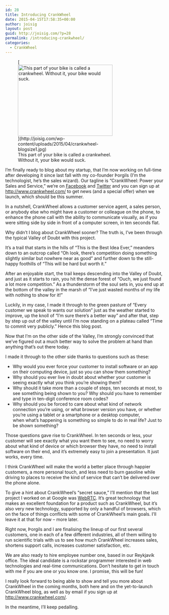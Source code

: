 ```yaml
---
id: 28
title: Introducing CrankWheel
date: 2015-04-15T17:58:35+00:00
author: joisig
layout: post
guid: http://joisig.com/?p=28
permalink: /introducing-crankwheel/
categories:
  - CrankWheel
---
```

<figure id="attachment_30" aria-describedby="caption-attachment-30" style="width: 300px" class="wp-caption alignright">[<img class="size-full wp-image-30" src="http://joisig.com/wp-content/uploads/2015/04/crankwheel-blogsize1.jpg" alt="This part of your bike is called a crankwheel. Without it, your bike would suck." width="300" height="225" />](http://joisig.com/wp-content/uploads/2015/04/crankwheel-blogsize1.jpg)<figcaption id="caption-attachment-30" class="wp-caption-text">This part of your bike is called a crankwheel. Without it, your bike would suck.</figcaption></figure> 

I&#8217;m finally ready to blog about my startup, that I&#8217;m now working on full-time after developing it since last fall with my co-founder Þorgils (I&#8217;m the technologist, he&#8217;s the sales wizard). Our tagline is &#8220;CrankWheel: Power your Sales and Service,&#8221; we&#8217;re on [Facebook](https://www.facebook.com/crankwheel) and [Twitter](https://twitter.com/crankwheel) and you can sign up at <http://www.crankwheel.com/> to get news (and a special offer) when we launch, which should be this summer.

In a nutshell, CrankWheel allows a customer service agent, a sales person, or anybody else who might have a customer or colleague on the phone, to enhance the phone call with the ability to communicate visually, as if you were sitting side by side in front of a computer screen, in ten seconds flat.

Why didn&#8217;t I blog about CrankWheel sooner? The truth is, I&#8217;ve been through the typical Valley of Doubt with this project.

It&#8217;s a trail that starts in the hills of &#8220;This is the Best Idea Ever,&#8221; meanders down to an outcrop called &#8220;Oh look, there&#8217;s competition doing something slightly similar but nowhere near as good&#8221; and further down to the still-happy foothills of &#8220;This will be hard but worth it.&#8221;

After an enjoyable start, the trail keeps descending into the Valley of Doubt, and just as it starts to rain, you hit the dense forest of &#8220;Ouch, we just found a lot more competition.&#8221; As a thunderstorm of the soul sets in, you end up at the bottom of the valley in the marsh of &#8220;I&#8217;ve just wasted months of my life with nothing to show for it!&#8221;

Luckily, in my case, I made it through to the green pasture of &#8220;Every customer we speak to wants our solution&#8221; just as the weather started to improve, up the knoll of &#8220;I&#8217;m sure there&#8217;s a better way&#8221; and after that, step by step up out of the valley until I&#8217;m now standing on a plateau called &#8220;Time to commit very publicly.&#8221; Hence this blog post.

Now that I&#8217;m on the other side of the Valley, I&#8217;m strongly convinced that we&#8217;ve figured out a much better way to solve the problem at hand than anything that&#8217;s out there today.

I made it through to the other side thanks to questions such as these:

  * Why would you ever force your customer to install software or an app on their computing device, just so you can show them something?
  * Why should you ever live in doubt about whether your customer is seeing exactly what you think you&#8217;re showing them?
  * Why should it take more than a couple of steps, ten seconds at most, to see something being shown to you? Why should you have to remember and type in ten-digit conference room codes?
  * Why should you be forced to care about what kind of network connection you&#8217;re using, or what browser version you have, or whether you&#8217;re using a tablet or a smartphone or a desktop computer, when what&#8217;s happening is something so simple to do in real life? Just to be shown something?

Those questions gave rise to CrankWheel. In ten seconds or less, your customer will see exactly what you want them to see, no need to worry about what kind of device or which browser they have, no need to install software on their end, and it&#8217;s extremely easy to join a presentation. It just works, every time.

I think CrankWheel will make the world a better place through happier customers, a more personal touch, and less need to burn gasoline while driving to places to receive the kind of service that can&#8217;t be delivered over the phone alone.

To give a hint about CrankWheel&#8217;s &#8220;secret sauce,&#8221; I&#8217;ll mention that the last project I worked on at Google was <a href="http://www.webrtc.org/" target="_blank">WebRTC</a>. It&#8217;s great technology that makes an excellent foundation for a product such as CrankWheel, but it&#8217;s also very new technology, supported by only a handful of browsers, which on the face of things conflicts with some of CrankWheel&#8217;s main goals. I&#8217;ll leave it at that for now &#8211; more later.

Right now, Þorgils and I are finalising the lineup of our first several customers, one in each of a few different industries, all of them willing to run scientific trials with us to see how much CrankWheel increases sales, shortens support calls, increases customer satisfaction, etc.

We are also ready to hire employee number one, based in our Reykjavík office. The ideal candidate is a rockstar programmer interested in web technologies and real-time communications. Don&#8217;t hesitate to get in touch with me if you are one or you know one. I promise, this will be fun!

I really look forward to being able to show and tell you more about CrankWheel in the coming months, both here and on the yet-to-launch CrankWheel blog, as well as by email if you sign up at <http://www.crankwheel.com/>.

In the meantime, I&#8217;ll keep pedalling.